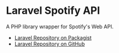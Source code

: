 # Laravel Spotify API

A PHP library wrapper for Spotify's Web API.

- [Laravel Repository on Packagist](https://packagist.org/packages/polaris/laravel-spotify-api)
- [Laravel Repository on GitHub](https://github.com/andresgcarmona/laravel-spotify-api)

